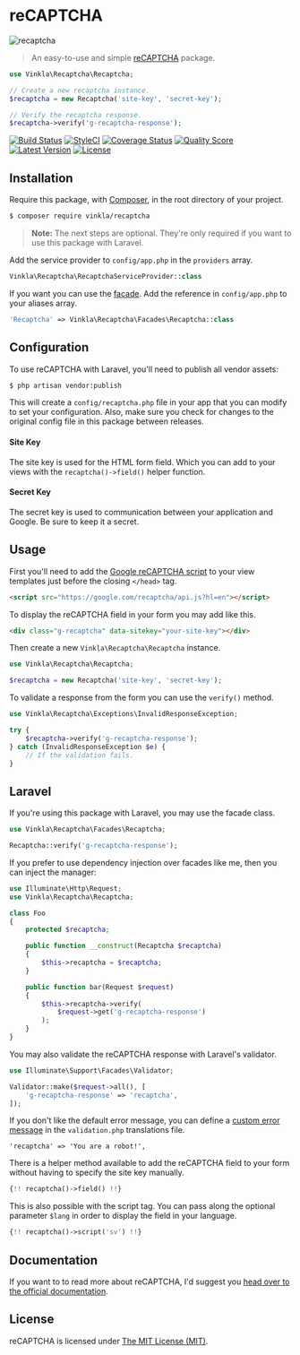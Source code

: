 # reCAPTCHA

![recaptcha](https://cloud.githubusercontent.com/assets/499192/17246444/6c1d188a-558c-11e6-8017-009392496433.gif)

> An easy-to-use and simple [reCAPTCHA](https://developers.google.com/recaptcha/intro) package.

```php
use Vinkla\Recaptcha\Recaptcha;

// Create a new recaptcha instance.
$recaptcha = new Recaptcha('site-key', 'secret-key');

// Verify the recaptcha response.
$recaptcha->verify('g-recaptcha-response');
```

[![Build Status](https://img.shields.io/travis/vinkla/recaptcha/master.svg?style=flat)](https://travis-ci.org/vinkla/recaptcha)
[![StyleCI](https://styleci.io/repos/64472238/shield?style=flat)](https://styleci.io/repos/64472238)
[![Coverage Status](https://img.shields.io/scrutinizer/coverage/g/vinkla/php-recaptcha.svg?style=flat)](https://scrutinizer-ci.com/g/vinkla/php-recaptcha/code-structure)
[![Quality Score](https://img.shields.io/scrutinizer/g/vinkla/php-recaptcha.svg?style=flat)](https://scrutinizer-ci.com/g/vinkla/php-recaptcha)
[![Latest Version](https://img.shields.io/github/release/vinkla/recaptcha.svg?style=flat)](https://github.com/vinkla/recaptcha/releases)
[![License](https://img.shields.io/packagist/l/vinkla/recaptcha.svg?style=flat)](https://packagist.org/packages/vinkla/recaptcha)

## Installation

Require this package, with [Composer](https://getcomposer.org/), in the root directory of your project.

```bash
$ composer require vinkla/recaptcha
```

> **Note:** The next steps are optional. They're only required if you want to use this package with Laravel.

Add the service provider to `config/app.php` in the `providers` array.

```php
Vinkla\Recaptcha\RecaptchaServiceProvider::class
```

If you want you can use the [facade](http://laravel.com/docs/facades). Add the reference in `config/app.php` to your aliases array.

```php
'Recaptcha' => Vinkla\Recaptcha\Facades\Recaptcha::class
```

## Configuration

To use reCAPTCHA with Laravel, you'll need to publish all vendor assets:

```bash
$ php artisan vendor:publish
```

This will create a `config/recaptcha.php` file in your app that you can modify to set your configuration. Also, make sure you check for changes to the original config file in this package between releases.

#### Site Key

The site key is used for the HTML form field. Which you can add to your views with the `recaptcha()->field()` helper function.

#### Secret Key

The secret key is used to communication between your application and Google. Be sure to keep it a secret.

## Usage

First you'll need to add the [Google reCAPTCHA script](https://developers.google.com/recaptcha/docs/display#auto_render) to your view templates just before the closing `</head>` tag.

```html
<script src="https://google.com/recaptcha/api.js?hl=en"></script>
```

To display the reCAPTCHA field in your form you may add like this.

```html
<div class="g-recaptcha" data-sitekey="your-site-key"></div>
```

Then create a new `Vinkla\Recaptcha\Recaptcha` instance.

```php
use Vinkla\Recaptcha\Recaptcha;

$recaptcha = new Recaptcha('site-key', 'secret-key');
```

To validate a response from the form you can use the `verify()` method.

```php
use Vinkla\Recaptcha\Exceptions\InvalidResponseException;

try {
    $recaptcha->verify('g-recaptcha-response');
} catch (InvalidResponseException $e) {
    // If the validation fails.
}
```

## Laravel

If you're using this package with Laravel, you may use the facade class.

```php
use Vinkla\Recaptcha\Facades\Recaptcha;

Recaptcha::verify('g-recaptcha-response');
```

If you prefer to use dependency injection over facades like me, then you can inject the manager:

```php
use Illuminate\Http\Request;
use Vinkla\Recaptcha\Recaptcha;

class Foo
{
    protected $recaptcha;

    public function __construct(Recaptcha $recaptcha)
    {
        $this->recaptcha = $recaptcha;
    }

    public function bar(Request $request)
    {
        $this->recaptcha->verify(
            $request->get('g-recaptcha-response')
        );
    }
}
```

You may also validate the reCAPTCHA response with Laravel's validator.

```php
use Illuminate\Support\Facades\Validator;

Validator::make($request->all(), [
    'g-recaptcha-response' => 'recaptcha',
]);
```

If you don't like the default error message, you can define a [custom error message](https://laravel.com/docs/validation#custom-validation-rules) in the `validation.php` translations file.

```
'recaptcha' => 'You are a robot!',
```

There is a helper method available to add the reCAPTCHA field to your form without having to specify the site key manually.

```php
{!! recaptcha()->field() !!}
```

This is also possible with the script tag. You can pass along the optional parameter `$lang` in order to display the field in your language.

```php
{!! recaptcha()->script('sv') !!}
```

## Documentation

If you want to to read more about reCAPTCHA, I'd suggest you [head over to the official documentation](https://developers.google.com/recaptcha/intro).

## License

reCAPTCHA is licensed under [The MIT License (MIT)](LICENSE).
